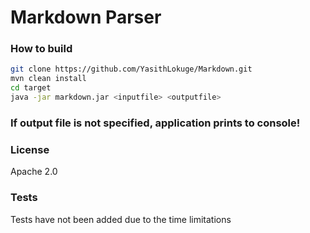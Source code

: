 # Markdown Parser

### How to build

``` sh
git clone https://github.com/YasithLokuge/Markdown.git
mvn clean install
cd target 
java -jar markdown.jar <inputfile> <outputfile> 
```

### If output file is not specified, application prints to console!

### License
Apache 2.0

### Tests

Tests have not been added due to the time limitations
